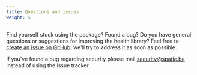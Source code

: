 ```yaml
---
title: Questions and issues
weight: 5
---
```


Find yourself stuck using the package? Found a bug? Do you have general questions or suggestions for improving the health library? Feel free to [create an issue on GitHub](https://github.com/motekar/laravel-pdf/issues), we'll try to address it as soon as possible.

If you've found a bug regarding security please mail [security@spatie.be](mailto:security@spatie.be) instead of using the issue tracker.
